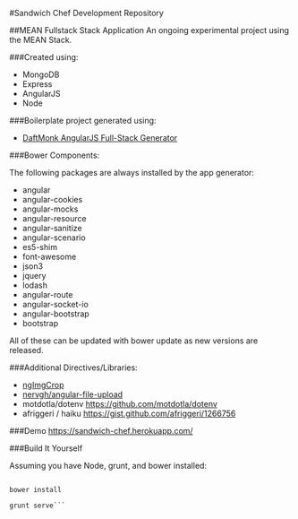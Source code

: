 #Sandwich Chef Development Repository

##MEAN Fullstack Stack Application
An ongoing experimental project using the MEAN Stack.

###Created using:

* MongoDB
* Express
* AngularJS
* Node

###Boilerplate project generated using:

* [DaftMonk AngularJS Full-Stack Generator](https://github.com/DaftMonk/generator-angular-fullstack)

###Bower Components:

The following packages are always installed by the app generator:

* angular
* angular-cookies
* angular-mocks
* angular-resource
* angular-sanitize
* angular-scenario
* es5-shim
* font-awesome
* json3
* jquery
* lodash
* angular-route
* angular-socket-io
* angular-bootstrap
* bootstrap

All of these can be updated with bower update as new versions are released.

###Additional Directives/Libraries:
* [ngImgCrop](https://github.com/alexk111/ngImgCrop)
* [nervgh/angular-file-upload](https://github.com/nervgh/angular-file-upload)
* motdotla/dotenv https://github.com/motdotla/dotenv
* afriggeri / haiku <https://gist.github.com/afriggeri/1266756>

###Demo
<https://sandwich-chef.herokuapp.com/>

###Build It Yourself

Assuming you have Node, grunt, and bower installed:

```npm install

bower install

grunt serve```


